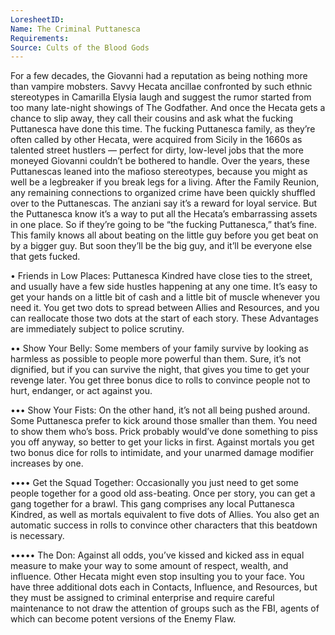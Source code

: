 ```yaml
---
LoresheetID: 
Name: The Criminal Puttanesca
Requirements:
Source: Cults of the Blood Gods
---
```

For a few decades, the Giovanni had a reputation as being nothing more than vampire mobsters. Savvy Hecata ancillae confronted by such ethnic stereotypes in Camarilla Elysia laugh and suggest the rumor started from too many late-night showings of The Godfather. And once the Hecata gets a chance to slip away, they call their cousins and ask what the fucking Puttanesca have done this time. The fucking Puttanesca family, as they’re often called by other Hecata, were acquired from Sicily in the 1660s as talented street hustlers — perfect for dirty, low-level jobs that the more moneyed Giovanni couldn’t be bothered to handle. Over the years, these Puttanescas leaned into the mafioso stereotypes, because you might as well be a legbreaker if you break legs for a living. After the Family Reunion, any remaining connections to organized crime have been quickly shuffled over to the Puttanescas. The anziani say it’s a reward for loyal service. But the Puttanesca know it’s a way to put all the Hecata’s embarrassing assets in one place. So if they’re going to be “the fucking Puttanesca,” that’s fine. This family knows all about beating on the little guy before you get beat on by a bigger guy. But soon they’ll be the big guy, and it’ll be everyone else that gets fucked.

• Friends in Low Places: Puttanesca Kindred have close ties to the street, and usually have a few side hustles happening at any one time. It’s easy to get your hands on a little bit of cash and a little bit of muscle whenever you need it. You get two dots to spread between Allies and Resources, and you can reallocate those two dots at the start of each story. These Advantages are immediately subject to police scrutiny.

•• Show Your Belly: Some members of your family survive by looking as harmless as possible to people more powerful than them. Sure, it’s not dignified, but if you can survive the night, that gives you time to get your revenge later. You get three bonus dice to rolls to convince people not to hurt, endanger, or act against you.

••• Show Your Fists: On the other hand, it’s not all being pushed around. Some Puttanesca prefer to kick around those smaller than them. You need to show them who’s boss. Prick probably would’ve done something to piss you off anyway, so better to get your licks in first. Against mortals you get two bonus dice for rolls to intimidate, and your unarmed damage modifier increases by one.

•••• Get the Squad Together: Occasionally you just need to get some people together for a good old ass-beating. Once per story, you can get a gang together for a brawl. This gang comprises any local Puttanesca Kindred, as well as mortals equivalent to five dots of Allies. You also get an automatic success in rolls to convince other characters that this beatdown is necessary.

••••• The Don: Against all odds, you’ve kissed and kicked ass in equal measure to make your way to some amount of respect, wealth, and influence. Other Hecata might even stop insulting you to your face. You have three additional dots each in Contacts, Influence, and Resources, but they must be assigned to criminal enterprise and require careful maintenance to not draw the attention of groups such as the FBI, agents of which can become potent versions of the Enemy Flaw.